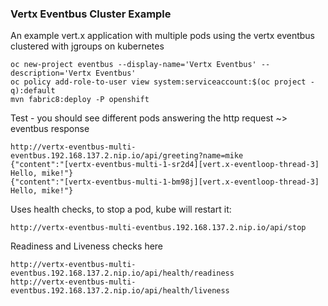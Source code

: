 ### Vertx Eventbus Cluster Example

An example vert.x application with multiple pods using the vertx eventbus clustered with jgroups on kubernetes

```
oc new-project eventbus --display-name='Vertx Eventbus' --description='Vertx Eventbus'
oc policy add-role-to-user view system:serviceaccount:$(oc project -q):default
mvn fabric8:deploy -P openshift
```

Test - you should see different pods answering the http request ~> eventbus response

```
http://vertx-eventbus-multi-eventbus.192.168.137.2.nip.io/api/greeting?name=mike
{"content":"[vertx-eventbus-multi-1-sr2d4][vert.x-eventloop-thread-3] Hello, mike!"}
{"content":"[vertx-eventbus-multi-1-bm98j][vert.x-eventloop-thread-3] Hello, mike!"}
```

Uses health checks, to stop a pod, kube will restart it:

```
http://vertx-eventbus-multi-eventbus.192.168.137.2.nip.io/api/stop
```

Readiness and Liveness checks here

```
http://vertx-eventbus-multi-eventbus.192.168.137.2.nip.io/api/health/readiness
http://vertx-eventbus-multi-eventbus.192.168.137.2.nip.io/api/health/liveness
```
